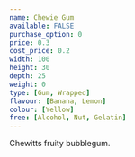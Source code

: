```yaml
---
name: Chewie Gum
available: FALSE
purchase_option: 0
price: 0.3
cost_price: 0.2
width: 100
height: 30
depth: 25
weight: 0
type: [Gum, Wrapped]
flavour: [Banana, Lemon]
colour: [Yellow]
free: [Alcohol, Nut, Gelatin]
---
```

Chewitts fruity bubblegum.